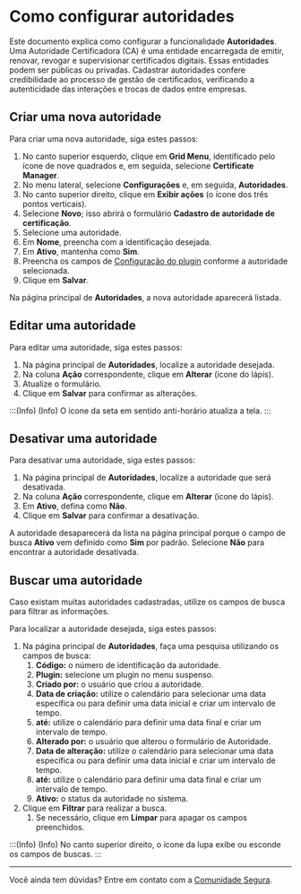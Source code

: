 # Como configurar autoridades

Este documento explica como configurar a funcionalidade **Autoridades**. Uma Autoridade Certificadora (CA) é uma entidade encarregada de emitir, renovar, revogar e supervisionar certificados digitais. Essas entidades podem ser públicas ou privadas. Cadastrar autoridades confere credibilidade ao processo de gestão de certificados, verificando a autenticidade das interações e trocas de dados entre empresas.

## Criar uma nova autoridade

Para criar uma nova autoridade, siga estes passos:

1. No canto superior esquerdo, clique em **Grid Menu**, identificado pelo ícone de nove quadrados e, em seguida, selecione **Certificate Manager**.
2. No menu lateral, selecione **Configurações** e, em seguida, **Autoridades**.
3. No canto superior direito, clique em **Exibir ações** (o ícone dos três pontos verticais).
4. Selecione **Novo**; isso abrirá o formulário **Cadastro de autoridade de certificação**.
5. Selecione uma autoridade.
6. Em **Nome**, preencha com a identificação desejada.
7. Em **Ativo**, mantenha como **Sim**.
8. Preencha os campos de [Configuração do plugin](/v4/docs/pt/certificate-authorities-plugins) conforme a autoridade selecionada. 
9. Clique em **Salvar**.

Na página principal de **Autoridades**, a nova autoridade aparecerá listada.

## Editar uma autoridade

Para editar uma autoridade, siga estes passos:

1. Na página principal de **Autoridades**, localize a autoridade desejada.
2. Na coluna **Ação** correspondente, clique em **Alterar** (ícone do lápis).
3. Atualize o formulário.
4. Clique em **Salvar** para confirmar as alterações.

:::(Info) (Info)
O ícone da seta em sentido anti-horário atualiza a tela.
:::

## Desativar uma autoridade

Para desativar uma autoridade, siga estes passos:

1. Na página principal de **Autoridades**, localize a autoridade que será desativada.
2. Na coluna **Ação** correspondente, clique em **Alterar** (ícone do lápis).
3. Em **Ativo**, defina como **Não**.
4. Clique em **Salvar** para confirmar a desativação.

A autoridade desaparecerá da lista na página principal porque o campo de busca **Ativo** vem definido como **Sim** por padrão. Selecione **Não** para encontrar a autoridade desativada.

## Buscar uma autoridade

Caso existam muitas autoridades cadastradas, utilize os campos de busca para filtrar as informações.

Para localizar a autoridade desejada, siga estes passos:

1. Na página principal de **Autoridades**, faça uma pesquisa utilizando os campos de busca:
    1. **Código:** o número de identificação da autoridade.
    2. **Plugin:** selecione um plugin no menu suspenso.
    3. **Criado por:** o usuário que criou a autoridade.
    4. **Data de criação:** utilize o calendário para selecionar uma data específica ou para definir uma data inicial e criar um intervalo de tempo.
    5. **até:** utilize o calendário para definir uma data final e criar um intervalo de tempo.
    6. **Alterado por:** o usuário que alterou o formulário de Autoridade.
    7. **Data de alteração:** utilize o calendário para selecionar uma data específica ou para definir uma data inicial e criar um intervalo de tempo.
    8. **até:** utilize o calendário para definir uma data final e criar um intervalo de tempo.
    9. **Ativo:** o status da autoridade no sistema.
2. Clique em **Filtrar** para realizar a busca.
    1. Se necessário, clique em **Limpar** para apagar os campos preenchidos.

:::(Info) (Info)
No canto superior direito, o ícone da lupa exibe ou esconde os campos de buscas.
:::

***
Você ainda tem dúvidas? Entre em contato com a [Comunidade Segura](https://community.Segura.io/).